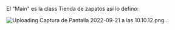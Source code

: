 El "Main" es la class Tienda de zapatos así lo defino:


![Uploading Captura de Pantalla 2022-09-21 a las 10.10.12.png…]()
